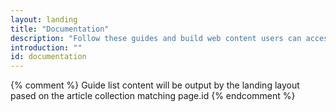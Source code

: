 ```yaml
---
layout: landing
title: "Documentation"
description: "Follow these guides and build web content users can access on any device they choose."
introduction: ""
id: documentation
---
```


{% comment %}
Guide list content will be output by the landing layout pased on the article collection matching page.id
{% endcomment %}

